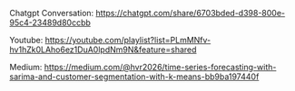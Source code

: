 

Chatgpt Conversation: https://chatgpt.com/share/6703bded-d398-800e-95c4-23489d80ccbb

Youtube: https://youtube.com/playlist?list=PLmMNfv-hv1hZk0LAho6ez1DuA0lpdNm9N&feature=shared

Medium: https://medium.com/@hvr2026/time-series-forecasting-with-sarima-and-customer-segmentation-with-k-means-bb9ba197440f
